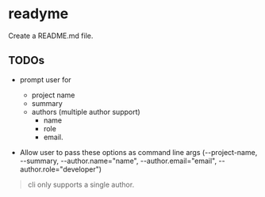 # readyme

Create a README.md file.


## TODOs

- prompt user for
    - project name
    - summary
    - authors (multiple author support)
        - name
        - role
        - email.

- Allow user to pass these options as command line args (--project-name, --summary, --author.name="name", --author.email="email", --author.role="developer")

> cli only supports a single author.
